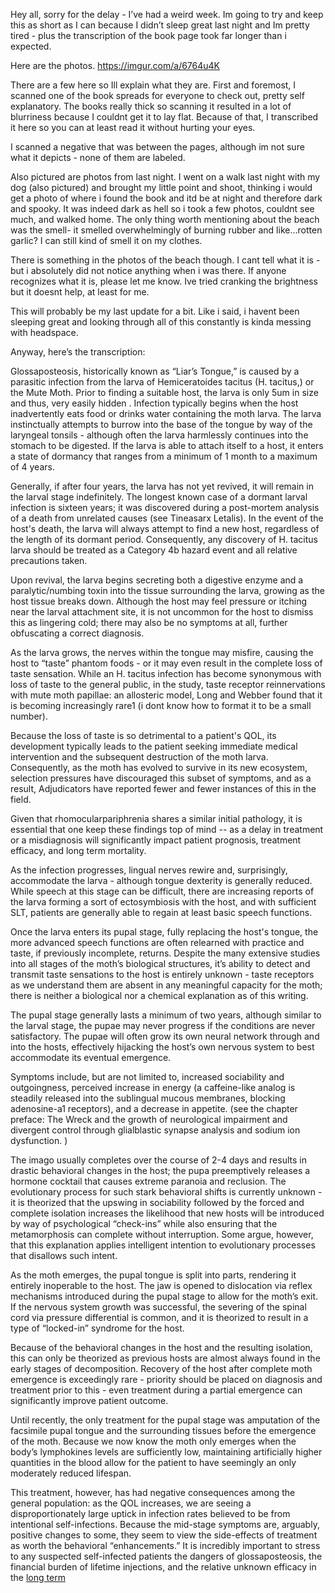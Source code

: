 Hey all, sorry for the delay - I’ve had a weird week. Im going to try and keep this as short as I can because I didn’t sleep great last night and Im pretty tired - plus the transcription of the book page took far longer than i expected.

Here are the photos. https://imgur.com/a/6764u4K 

There are a few here so Ill explain what they are. First and foremost, I scanned one of the book spreads for everyone to check out, pretty self explanatory. The books really thick so scanning it resulted in a lot of blurriness because I couldnt get it to lay flat. Because of that, I transcribed it here so you can at least read it without hurting your eyes.

I scanned a negative that was between the pages, although im not sure what it depicts - none of them are labeled.

Also pictured are photos from last night. I went on a walk last night with my dog (also pictured) and brought my little point and shoot, thinking i would get a photo of where i found the book and itd be at night and therefore dark and spooky. It was indeed dark as hell so i took a few photos, couldnt see much, and walked home. The only thing worth mentioning about the beach was the smell- it smelled overwhelmingly of burning rubber and like…rotten garlic? I can still kind of smell it on my clothes. 

There is something in the photos of the beach though. I cant tell what it is - but i absolutely did not notice anything when i was there. If anyone recognizes what it is, please let me know. Ive tried cranking the brightness but it doesnt help, at least for me. 

This will probably be my last update for a bit. Like i said, i havent been sleeping great and looking through all of this constantly is kinda messing with headspace.

Anyway, here’s the transcription:

Glossaposteosis, historically known as “Liar’s Tongue,” is caused by a parasitic infection from the larva of Hemiceratoides tacitus (H. tacitus,) or the Mute Moth. Prior to finding a suitable host, the larva is only 5um in size and thus, very easily hidden . Infection typically begins when the host inadvertently eats food or drinks water containing the moth larva. The larva instinctually attempts to burrow into the base of the tongue by way of the laryngeal tonsils - although often the larva harmlessly continues into the stomach to be digested. If the larva is able to attach itself to a host, it enters a state of dormancy that ranges from a minimum of 1 month to a maximum of 4 years.

Generally, if after four years, the larva has not yet revived, it will remain in the larval stage indefinitely. The longest known case of a dormant larval infection is sixteen years; it was discovered during a post-mortem analysis of a death from unrelated causes (see Tineasarx Letalis). In the event of the host's death, the larva will always attempt to find a new host, regardless of the length of its dormant period. Consequently, any discovery of H. tacitus larva should be treated as a Category 4b hazard event and all relative precautions taken.

Upon revival, the larva begins secreting both a digestive enzyme and a paralytic/numbing toxin into the tissue surrounding the larva, growing as the host tissue breaks down. Although the host may feel pressure or itching near the larval attachment site, it is not uncommon for the host to dismiss this as lingering cold; there may also be no symptoms at all, further obfuscating a correct diagnosis.

As the larva grows, the nerves within the tongue may misfire, causing the host to “taste” phantom foods - or it may even result in the complete loss of taste sensation. While an H. tacitus infection has become synonymous with loss of taste to the general public, in the study, taste receptor reinnervations with mute moth papillae: an allosteric model, Long and Webber found that it is becoming increasingly rare1 (i dont know how to format it to be a small number).

Because the loss of taste is so detrimental to a patient's QOL, its development typically leads to the patient seeking immediate medical intervention and the subsequent destruction of the moth larva. Consequently, as the moth has evolved to survive in its new ecosystem, selection pressures have discouraged this subset of symptoms, and as a result, Adjudicators have reported fewer and fewer instances of this in the field.

Given that rhomocularpariphrenia shares a similar initial pathology, it is essential that one keep these findings top of mind -- as a delay in treatment or a misdiagnosis will significantly impact patient prognosis, treatment efficacy, and long term mortality.

As the infection progresses, lingual nerves rewire and, surprisingly, accommodate the larva - although tongue dexterity is generally reduced. While speech at this stage can be difficult, there are increasing reports of the larva forming a sort of ectosymbiosis with the host, and with sufficient SLT, patients are generally able to regain at least basic speech functions.

Once the larva enters its pupal stage, fully replacing the host's tongue, the more advanced speech functions are often relearned with practice and taste, if previously incomplete, returns. Despite the many extensive studies into all stages of the moth’s biological structures, it’s ability to detect and transmit taste sensations to the host is entirely unknown - taste receptors as we understand them are absent in any meaningful capacity for the moth; there is neither a biological nor a chemical explanation as of this writing.

The pupal stage generally lasts a minimum of two years, although similar to the larval stage, the pupae may never progress if the conditions are never satisfactory. The pupae will often grow its own neural network through and into the hosts, effectively hijacking the host’s own nervous system to best accommodate its eventual emergence.

Symptoms include, but are not limited to, increased sociability and outgoingness, perceived increase in energy (a caffeine-like analog is steadily released into the sublingual mucous membranes, blocking adenosine-a1 receptors), and a decrease in appetite. (see the chapter preface: The Wreck and the growth of neurological impairment and divergent control through glialblastic synapse analysis and sodium ion dysfunction. )

The imago usually completes over the course of 2-4 days and results in drastic behavioral changes in the host; the pupa preemptively releases a hormone cocktail that causes extreme paranoia and reclusion. The evolutionary process for such stark behavioral shifts is currently unknown - it is theorized that the upswing in sociability followed by the forced and complete isolation increases the likelihood that new hosts will be introduced by way of psychological “check-ins” while also ensuring that the metamorphosis can complete without interruption. Some argue, however, that this explanation applies intelligent intention to evolutionary processes that disallows such intent.

As the moth emerges, the pupal tongue is split into parts, rendering it entirely inoperable to the host. The jaw is opened to dislocation via reflex mechanisms introduced during the pupal stage to allow for the moth’s exit. If the nervous system growth was successful, the severing of the spinal cord via pressure differential is common, and it is theorized to result in a type of “locked-in” syndrome for the host.

Because of the behavioral changes in the host and the resulting isolation, this can only be theorized as previous hosts are almost always found in the early stages of decomposition. Recovery of the host after complete moth emergence is exceedingly rare - priority should be placed on diagnosis and treatment prior to this - even treatment during a partial emergence can significantly improve patient outcome.

Until recently, the only treatment for the pupal stage was amputation of the facsimile pupal tongue and the surrounding tissues before the emergence of the moth. Because we now know the moth only emerges when the body’s lymphokines levels are sufficiently low, maintaining artificially higher quantities in the blood allow for the patient to have seemingly an only moderately reduced lifespan.

This treatment, however, has had negative consequences among the general population: as the QOL increases, we are seeing a disproportionately large uptick in infection rates believed to be from intentional self-infections. Because the mid-stage symptoms are, arguably, positive changes to some, they seem to view the side-effects of treatment as worth the behavioral “enhancements.” It is incredibly important to stress to any suspected self-infected patients the dangers of glossaposteosis, the financial burden of lifetime injections, and the relative unknown efficacy in the [long term](https://www.instagram.com/timoxton/)